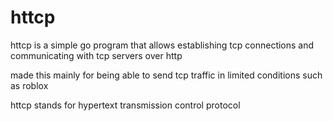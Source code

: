 # httcp

httcp is a simple go program that allows establishing tcp connections and communicating with tcp servers over http

made this mainly for being able to send tcp traffic in limited conditions such as roblox

httcp stands for hypertext transmission control protocol